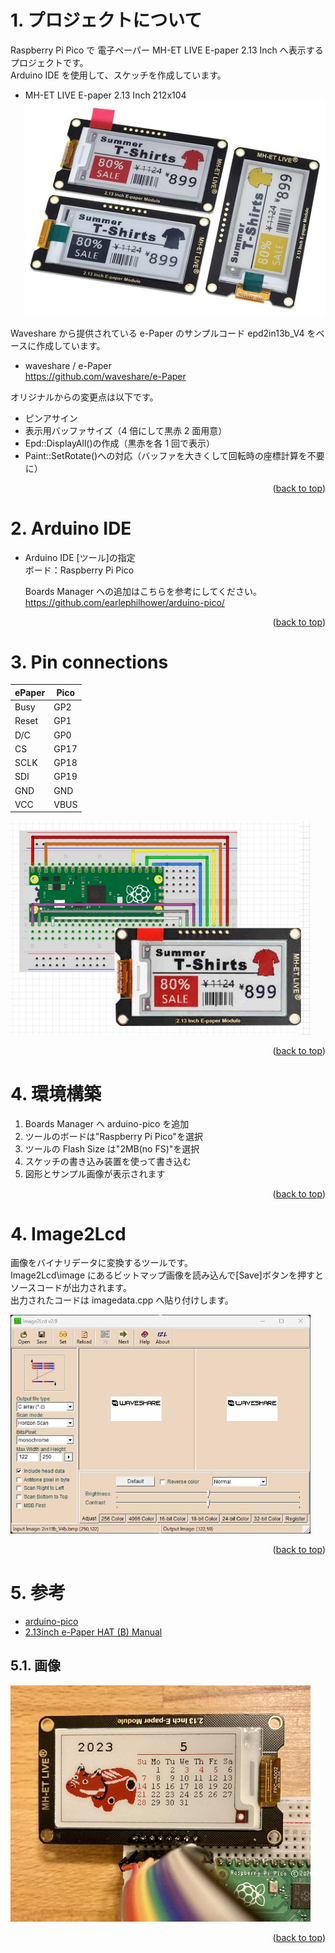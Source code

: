 <a name="readme-top"></a>

<!-- ABOUT THE PROJECT -->

# 1. プロジェクトについて

Raspberry Pi Pico で 電子ペーパー MH-ET LIVE E-paper 2.13 Inch へ表示するプロジェクトです。  
Arduino IDE を使用して、スケッチを作成しています。

- MH-ET LIVE E-paper 2.13 Inch 212x104  
  <img src="./docs/MH-ET LIVE E-paper.jpg" width="480">

Waveshare から提供されている e-Paper のサンプルコード epd2in13b_V4 をベースに作成しています。

- waveshare / e-Paper  
  https://github.com/waveshare/e-Paper

オリジナルからの変更点は以下です。

- ピンアサイン
- 表示用バッファサイズ（4 倍にして黒赤 2 面用意）
- Epd::DisplayAll()の作成（黒赤を各 1 回で表示）
- Paint::SetRotate()への対応（バッファを大きくして回転時の座標計算を不要に）

<p align="right">(<a href="#readme-top">back to top</a>)</p>

# 2. Arduino IDE

- Arduino IDE [ツール]の指定  
  ボード：Raspberry Pi Pico

  Boards Manager への追加はこちらを参考にしてください。  
  https://github.com/earlephilhower/arduino-pico/

<p align="right">(<a href="#readme-top">back to top</a>)</p>

# 3. Pin connections

| ePaper | Pico |
| ------ | ---- |
| Busy   | GP2  |
| Reset  | GP1  |
| D/C    | GP0  |
| CS     | GP17 |
| SCLK   | GP18 |
| SDI    | GP19 |
| GND    | GND  |
| VCC    | VBUS |

<img src="./docs/wiring-diagram.jpg" width="480">

<p align="right">(<a href="#readme-top">back to top</a>)</p>

# 4. 環境構築

1. Boards Manager へ arduino-pico を追加
1. ツールのボードは"Raspberry Pi Pico"を選択
1. ツールの Flash Size は"2MB(no FS)"を選択
1. スケッチの書き込み装置を使って書き込む
1. 図形とサンプル画像が表示されます

<p align="right">(<a href="#readme-top">back to top</a>)</p>

# 4. Image2Lcd

画像をバイナリデータに変換するツールです。  
Image2Lcd\image にあるビットマップ画像を読み込んで[Save]ボタンを押すとソースコードが出力されます。  
出力されたコードは imagedata.cpp へ貼り付けします。

<img src="./docs/Image2Lcd.jpg" width="480">

<p align="right">(<a href="#readme-top">back to top</a>)</p>

# 5. 参考

- [arduino-pico](https://github.com/earlephilhower/arduino-pico/)
- [2.13inch e-Paper HAT (B) Manual](<https://www.waveshare.com/wiki/2.13inch_e-Paper_HAT_(B)_Manual>)

## 5.1. 画像

<img src="./docs/IMG_3866.jpg" width="480">

<p align="right">(<a href="#readme-top">back to top</a>)</p>
